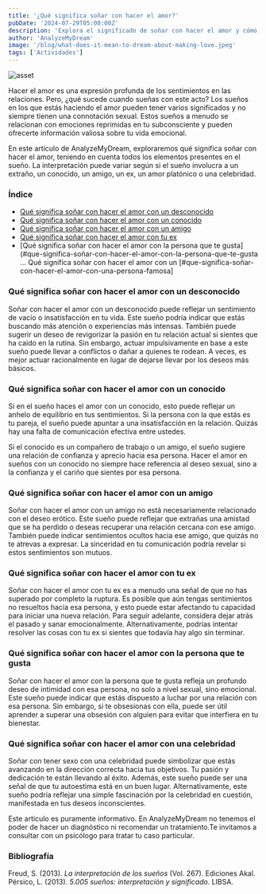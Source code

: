 ```yaml
---
title: '¿Qué significa soñar con hacer el amor?'
pubDate: '2024-07-29T05:00:00Z'
description: 'Explora el significado de soñar con hacer el amor y cómo interpretar este tipo de sueño según el psicoanálisis.'
author: 'AnalyzeMyDream'
image: '/blog/what-does-it-mean-to-dream-about-making-love.jpeg'
tags: ['Actividades']
---
```


![asset](/blog/what-does-it-mean-to-dream-about-making-love.jpeg)

Hacer el amor es una expresión profunda de los sentimientos en las relaciones. Pero, ¿qué sucede cuando sueñas con este acto? Los sueños en los que estás haciendo el amor pueden tener varios significados y no siempre tienen una connotación sexual. Estos sueños a menudo se relacionan con emociones reprimidas en tu subconsciente y pueden ofrecerte información valiosa sobre tu vida emocional.

En este artículo de AnalyzeMyDream, exploraremos qué significa soñar con hacer el amor, teniendo en cuenta todos los elementos presentes en el sueño. La interpretación puede variar según si el sueño involucra a un extraño, un conocido, un amigo, un ex, un amor platónico o una celebridad.

### Índice

- [Qué significa soñar con hacer el amor con un desconocido](#que-significa-soñar-con-hacer-el-amor-con-un-desconocido)
- [Qué significa soñar con hacer el amor con un conocido](#que-significa-soñar-con-hacer-el-amor-con-un-conocido)
- [Qué significa soñar con hacer el amor con un amigo](#que-significa-soñar-con-hacer-el-amor-con-un-amigo)
- [Qué significa soñar con hacer el amor con tu ex](#que-significa-soñar-con-hacer-el-amor-con-tu-ex)
- [Qué significa soñar con hacer el amor con la persona que te gusta](#que-significa-soñar-con-hacer-el-amor-con-la-persona-que-te-gusta ... Qué significa soñar con hacer el amor con un [#que-significa-soñar-con-hacer-el-amor-con-una-persona-famosa]

### Qué significa soñar con hacer el amor con un desconocido

Soñar con hacer el amor con un desconocido puede reflejar un sentimiento de vacío o insatisfacción en tu vida. Este sueño podría indicar que estás buscando más atención o experiencias más intensas. También puede sugerir un deseo de revigorizar la pasión en tu relación actual si sientes que ha caído en la rutina. Sin embargo, actuar impulsivamente en base a este sueño puede llevar a conflictos o dañar a quienes te rodean. A veces, es mejor actuar racionalmente en lugar de dejarse llevar por los deseos más básicos.

### Qué significa soñar con hacer el amor con un conocido

Si en el sueño haces el amor con un conocido, esto puede reflejar un anhelo de equilibrio en tus sentimientos. Si la persona con la que estás es tu pareja, el sueño puede apuntar a una insatisfacción en la relación. Quizás hay una falta de comunicación efectiva entre ustedes. 

Si el conocido es un compañero de trabajo o un amigo, el sueño sugiere una relación de confianza y aprecio hacia esa persona. Hacer el amor en sueños con un conocido no siempre hace referencia al deseo sexual, sino a la confianza y el cariño que sientes por esa persona.

### Qué significa soñar con hacer el amor con un amigo

Soñar con hacer el amor con un amigo no está necesariamente relacionado con el deseo erótico. Este sueño puede reflejar que extrañas una amistad que se ha perdido o deseas recuperar una relación cercana con ese amigo. También puede indicar sentimientos ocultos hacia ese amigo, que quizás no te atrevas a expresar. La sinceridad en tu comunicación podría revelar si estos sentimientos son mutuos.

### Qué significa soñar con hacer el amor con tu ex

Soñar con hacer el amor con tu ex es a menudo una señal de que no has superado por completo la ruptura. Es posible que aún tengas sentimientos no resueltos hacia esa persona, y esto puede estar afectando tu capacidad para iniciar una nueva relación. Para seguir adelante, considera dejar atrás el pasado y sanar emocionalmente. Alternativamente, podrías intentar resolver las cosas con tu ex si sientes que todavía hay algo sin terminar. 

### Qué significa soñar con hacer el amor con la persona que te gusta

Soñar con hacer el amor con la persona que te gusta refleja un profundo deseo de intimidad con esa persona, no solo a nivel sexual, sino emocional. Este sueño puede indicar que estás dispuesto a luchar por una relación con esa persona. Sin embargo, si te obsesionas con ella, puede ser útil aprender a superar una obsesión con alguien para evitar que interfiera en tu bienestar. 

### Qué significa soñar con hacer el amor con una celebridad

Soñar con tener sexo con una celebridad puede simbolizar que estás avanzando en la dirección correcta hacia tus objetivos. Tu pasión y dedicación te están llevando al éxito. Además, este sueño puede ser una señal de que tu autoestima está en un buen lugar. Alternativamente, este sueño podría reflejar una simple fascinación por la celebridad en cuestión, manifestada en tus deseos inconscientes. 

Este artículo es puramente informativo. En AnalyzeMyDream no tenemos el poder de hacer un diagnóstico ni recomendar un tratamiento.Te invitamos a consultar con un psicólogo para tratar tu caso particular.

### Bibliografía

Freud, S. (2013). *La interpretación de los sueños* (Vol. 267). Ediciones Akal. 
Pérsico, L. (2013). *5.005 sueños: interpretación y significado*. LIBSA.